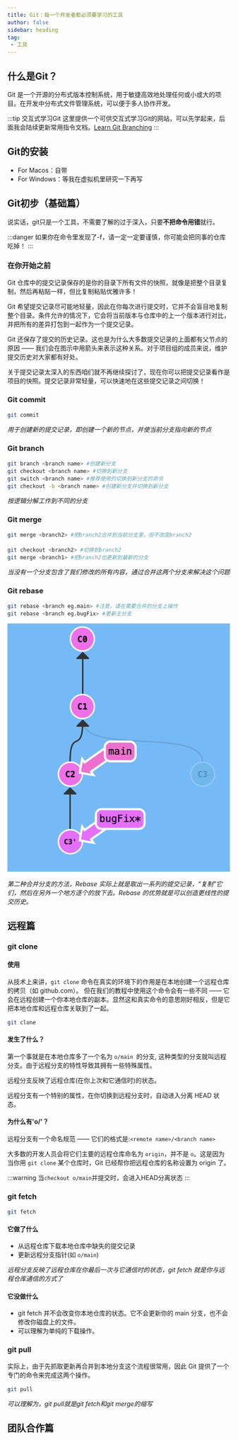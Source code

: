 ```yaml
---
title: Git：每一个开发者都必须要学习的工具
author: false
sidebar: heading
tag: 
 - 工具
---
```


## 什么是Git？

Git 是一个开源的分布式版本控制系统，用于敏捷高效地处理任何或小或大的项目。在开发中分布式文件管理系统，可以便于多人协作开发。

:::tip 交互式学习Git
这里提供一个可供交互式学习Git的网站，可以先学起来，后面我会陆续更新常用指令文档。[Learn Git Branching](https://learngitbranching.js.org/?locale=zh_CN)
:::

## Git的安装

- For Macos：自带
- For Windows：等我在虚拟机里研究一下再写

## Git初步（基础篇）

说实话，git只是一个工具，不需要了解的过于深入，只要**不把命令用错**就行。

:::danger
如果你在命令里发现了-f，请一定一定要谨慎，你可能会把同事的仓库吃掉！
:::

### 在你开始之前

Git 仓库中的提交记录保存的是你的目录下所有文件的快照，就像是把整个目录复制，然后再粘贴一样，但比复制粘贴优雅许多！

Git 希望提交记录尽可能地轻量，因此在你每次进行提交时，它并不会盲目地复制整个目录。条件允许的情况下，它会将当前版本与仓库中的上一个版本进行对比，并把所有的差异打包到一起作为一个提交记录。

Git 还保存了提交的历史记录。这也是为什么大多数提交记录的上面都有父节点的原因 —— 我们会在图示中用箭头来表示这种关系。对于项目组的成员来说，维护提交历史对大家都有好处。

关于提交记录太深入的东西咱们就不再继续探讨了，现在你可以把提交记录看作是项目的快照。提交记录非常轻量，可以快速地在这些提交记录之间切换！

### Git commit

```sh
git commit
```
*用于创建新的提交记录，即创建一个新的节点，并使当前分支指向新的节点*

### Git branch

```sh
git branch <branch name> #创建新分支
git checkout <branch name> #切换到新分支
git switch <branch name> #推荐使用的切换到新分支的命令
git checkout -b <branch name> #创建新分支并切换到新分支
```
*按逻辑分解工作到不同的分支*

### Git merge

```sh
git merge <branch2> #把branch2合并到当前分支里，但不改变branch2

git checkout <branch2> #切换到branch2
git merge <branch1> #把branch2也更新到最新的分支
```
*当没有一个分支包含了我们修改的所有内容，通过合并这两个分支来解决这个问题*

### Git rebase

```sh
git rebase <branch eg.main> #注意，请在需要合并的分支上操作
git rebase <branch eg.bugFix> #更新主分支
```

![](/others/git/git-rebase.png)

*第二种合并分支的方法，Rebase 实际上就是取出一系列的提交记录，“复制”它们，然后在另外一个地方逐个的放下去。Rebase 的优势就是可以创造更线性的提交历史。*

## 远程篇

### git clone

#### 使用

从技术上来讲，`git clone` 命令在真实的环境下的作用是在本地创建一个远程仓库的拷贝（如 github.com）。 但在我们的教程中使用这个命令会有一些不同 —— 它会在远程创建一个你本地仓库的副本。显然这和真实命令的意思刚好相反，但是它把本地仓库和远程仓库关联到了一起。

```sh
git clone
```
#### 发生了什么？

第一个事就是在本地仓库多了一个名为 `o/main `的分支, 这种类型的分支就叫远程分支。由于远程分支的特性导致其拥有一些特殊属性。

远程分支反映了远程仓库(在你上次和它通信时)的状态。

远程分支有一个特别的属性，在你切换到远程分支时，自动进入分离 HEAD 状态。

#### 为什么有'o/'？

远程分支有一个命名规范 —— 它们的格式是:`<remote name>/<branch name>`

大多数的开发人员会将它们主要的远程仓库命名为 `origin`，并不是 `o`。这是因为当你用 `git clone` 某个仓库时，Git 已经帮你把远程仓库的名称设置为 origin 了。

:::warning
当`checkout o/main`并提交时，会进入HEAD分离状态
:::

### git fetch

```sh
git fetch
```

#### 它做了什么

- 从远程仓库下载本地仓库中缺失的提交记录
- 更新远程分支指针(如 `o/main`)

*远程分支反映了远程仓库在你最后一次与它通信时的状态，git fetch 就是你与远程仓库通信的方式了*

#### 它没做什么

- git fetch 并不会改变你本地仓库的状态。它不会更新你的 main 分支，也不会修改你磁盘上的文件。
- 可以理解为单纯的下载操作。

### git pull

实际上，由于先抓取更新再合并到本地分支这个流程很常用，因此 Git 提供了一个专门的命令来完成这两个操作。

```sh
git pull
```

*可以理解为，git pull就是git fetch和git merge的缩写*

## 团队合作篇